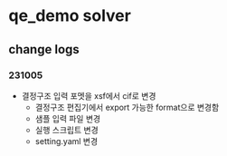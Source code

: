 # qe_demo solver

## change logs

### 231005

- 결정구조 입력 포멧을 xsf에서 cif로 변경
  - 결정구조 편집기에서 export 가능한 format으로 변경함
  - 샘플 입력 파일 변경
  - 실행 스크립트 변경
  - setting.yaml 변경
